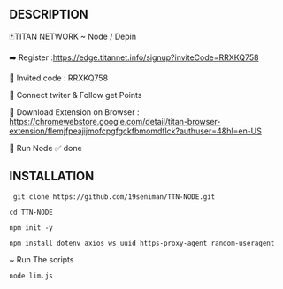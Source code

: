 ## DESCRIPTION

🃏TITAN NETWORK ~ Node / Depin 

➡️ Register :https://edge.titannet.info/signup?inviteCode=RRXKQ758

🔘 Invited code : RRXKQ758

🔘 Connect twiter & Follow get Points 

🔘 Download Extension on Browser : https://chromewebstore.google.com/detail/titan-browser-extension/flemjfpeajijmofcpgfgckfbmomdflck?authuser=4&hl=en-US

🔘 Run Node 
✅ done


## INSTALLATION

```
 git clone https://github.com/19seniman/TTN-NODE.git
```
```
cd TTN-NODE
```
```
npm init -y
```
```
npm install dotenv axios ws uuid https-proxy-agent random-useragent
```
~ Run The scripts
```
node lim.js
```
